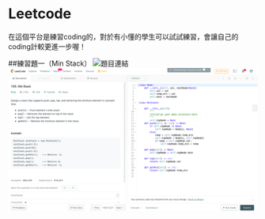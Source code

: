 # Leetcode
在這個平台是練習coding的，對於有小懂的學生可以試試練習，會讓自己的coding計較更進一步喔！

##練習題一（Min Stack）
![題目連結](https://leetcode.com/problems/min-stack/)
![](/images/螢幕快照%202019-10-18%20下午4.03.47.png)
